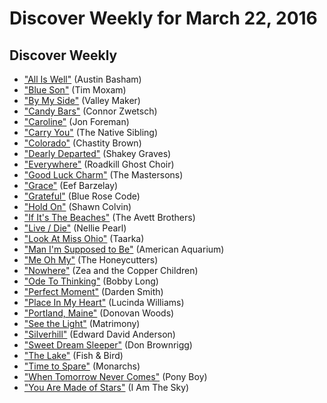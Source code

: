# Discover Weekly for March 22, 2016

## Discover Weekly

- ["All Is Well"](https://open.spotify.com/track/77vpyfnzo1ROWQERRRe21h) (Austin Basham)
- ["Blue Son"](https://open.spotify.com/track/5ewMXcFSJrtDG7UT1wd4Mv) (Tim Moxam)
- ["By My Side"](https://open.spotify.com/track/34qpxF5dEph6WqSCCANz8c) (Valley Maker)
- ["Candy Bars"](https://open.spotify.com/track/2GiAZhRYU7RnMZXmcAeJN5) (Connor Zwetsch)
- ["Caroline"](https://open.spotify.com/track/5kgE1PUAaIN5kZAvrQzUeT) (Jon Foreman)
- ["Carry You"](https://open.spotify.com/track/2WjRDrYPcD89PRi1NwyWvC) (The Native Sibling)
- ["Colorado"](https://open.spotify.com/track/76QFMrtre0n0kcMy5Ozvxt) (Chastity Brown)
- ["Dearly Departed"](https://open.spotify.com/track/6dZAM6Jqs7HFhFlFBKqgAP) (Shakey Graves)
- ["Everywhere"](https://open.spotify.com/track/3izABZ8cEEyrBRiwez69x1) (Roadkill Ghost Choir)
- ["Good Luck Charm"](https://open.spotify.com/track/0xy0NeFiCx9rscslyxNPh6) (The Mastersons)
- ["Grace"](https://open.spotify.com/track/1Ilp6tKbsvCPKVlG0UNT2c) (Eef Barzelay)
- ["Grateful"](https://open.spotify.com/track/2TuW89ZBw0NEMyNP3EuNMt) (Blue Rose Code)
- ["Hold On"](https://open.spotify.com/track/6EhHWTthKChKXe2jXKZimf) (Shawn Colvin)
- ["If It's The Beaches"](https://open.spotify.com/track/7wlGbbKLs8agpG3SvoSLQy) (The Avett Brothers)
- ["Live / Die"](https://open.spotify.com/track/5BZCOU9qZAflBaDfuZ3NQO) (Nellie Pearl)
- ["Look At Miss Ohio"](https://open.spotify.com/track/5NYd2eycVnusurbTIznRSY) (Taarka)
- ["Man I'm Supposed to Be"](https://open.spotify.com/track/5K1vWHLZQ6RtWsVFhTGmt8) (American Aquarium)
- ["Me Oh My"](https://open.spotify.com/track/3nzyHetuxcjVfribQvxT4n) (The Honeycutters)
- ["Nowhere"](https://open.spotify.com/track/6bwuezOaBmN5Ss80L3FUay) (Zea and the Copper Children)
- ["Ode To Thinking"](https://open.spotify.com/track/5NtYYeW77kx3OPa71LW5IW) (Bobby Long)
- ["Perfect Moment"](https://open.spotify.com/track/4MDZmhmxQrDxwBr529hB4I) (Darden Smith)
- ["Place In My Heart"](https://open.spotify.com/track/51L1rbRGWYmoZCWLg86kvl) (Lucinda Williams)
- ["Portland, Maine"](https://open.spotify.com/track/2f8h3LU8NpYQET9Vq7u3RK) (Donovan Woods)
- ["See the Light"](https://open.spotify.com/track/4idUdNW28Rj7TZKk0zkrn1) (Matrimony)
- ["Silverhill"](https://open.spotify.com/track/06suhmGbAUQ7wvaXTCuZH8) (Edward David Anderson)
- ["Sweet Dream Sleeper"](https://open.spotify.com/track/45un301aFD6P16Kkmx0cHg) (Don Brownrigg)
- ["The Lake"](https://open.spotify.com/track/1o5hz9gAdLspLGgvGxu9jE) (Fish & Bird)
- ["Time to Spare"](https://open.spotify.com/track/5uLztDhwLKvfj0QYFwoZ19) (Monarchs)
- ["When Tomorrow Never Comes"](https://open.spotify.com/track/4lCsIirtnnldpvcjwor9dI) (Pony Boy)
- ["You Are Made of Stars"](https://open.spotify.com/track/7dhMSg3upaP1WtyJf8FSRy) (I Am The Sky)
